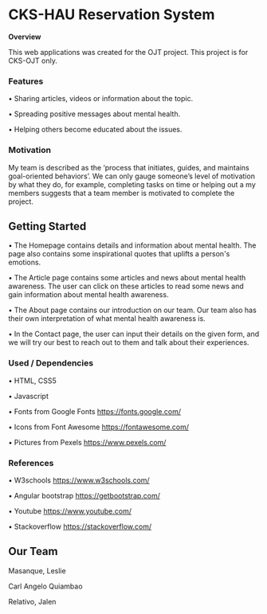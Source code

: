 **<h1>CKS-HAU Reservation System</h1>**

**Overview**

This web applications was created for the OJT project. This project is for CKS-OJT only.


**<h3>Features</h3>**

•	Sharing articles, videos or information about the topic.

•	Spreading positive messages about mental health.

•	Helping others become educated about the issues.

**<h3>Motivation</h3>**

My team is described as the ‘process that initiates, guides, and maintains goal-oriented behaviors’. We can only gauge someone’s level of motivation by what they do, for example, completing tasks on time or helping out a my members suggests that a team member is motivated to complete the project.

**<h2>Getting Started</h2>**

•	The Homepage contains details and information about mental health. The page also contains some inspirational quotes that uplifts a person's emotions.

•	The Article page contains some articles and news about mental health awareness. The user can click on these articles to read some news and gain information about mental health awareness.

•	The About page contains our introduction on our team. Our team also has their own interpretation of what mental health awareness is.

•	In the Contact page, the user can input their details on the given form, and we will try our best to reach out to them and talk about their experiences.

**<h3>Used / Dependencies</h3>**

•	HTML, CSS5

•	Javascript

•	Fonts from Google Fonts https://fonts.google.com/

•	Icons from Font Awesome https://fontawesome.com/

•	Pictures from Pexels https://www.pexels.com/

**<h3>References</h3>**

•	W3schools https://www.w3schools.com/

•	Angular bootstrap https://getbootstrap.com/

•	Youtube https://www.youtube.com/

•	Stackoverflow https://stackoverflow.com/

**<h2>Our Team</h2>**
Masanque, Leslie

Carl Angelo Quiambao

Relativo, Jalen
